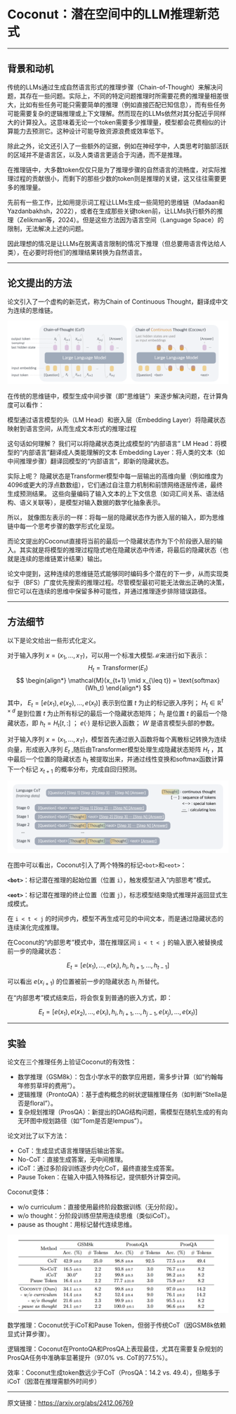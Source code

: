 # Coconut：潜在空间中的LLM推理新范式

---

## 背景和动机

传统的LLMs通过生成自然语言形式的推理步骤（Chain-of-Thought）来解决问题，其存在一些问题。实际上，不同的特定问题推理时所需要花费的推理量相差很大，比如有些任务可能只需要简单的推理（例如直接匹配已知信息），而有些任务可能需要复杂的逻辑推理或上下文理解。然而现在的LLMs依然对其分配近乎同样大的计算投入。这意味着无论一个token需要多少推理量，模型都会花费相似的计算能力去预测它。这种设计可能导致资源浪费或效率低下。

除此之外，论文还引入了一些额外的证据，例如在神经学中，人类思考时脑部活跃的区域并不是语言区，以及人类语言更适合于沟通，而不是推理。

在推理链中，大多数token仅仅只是为了推理步骤的自然语言的流畅度，对实际推理过程的贡献很小，而剩下的那些少数的token则是推理的关键，这又往往需要更多的推理量。

先前有一些工作，比如用提示词工程让LLMs生成一些简短的思维链（Madaan和Yazdanbakhsh，2022），或者在生成那些关键token前，让LLMs执行额外的推理（Zelikman等，2024）。但是这些方法因为语言空间（Language Space）的限制，无法解决上述的问题。

因此理想的情况是让LLMs在脱离语言限制的情况下推理（但总要用语言传达给人类），在必要时将他们的推理结果转换为自然语言。

---

## 论文提出的方法

论文引入了一个虚构的新范式，称为Chain of Continuous Thought，翻译成中文为连续的思维链。

![alt text](image.png)

在传统的思维链中，模型生成中间步骤（即“思维链”）来逐步解决问题，在计算角度可以看作：

模型通过语言模型的头（LM Head）和嵌入层（Embedding Layer）将隐藏状态映射到语言空间，从而生成文本形式的推理过程

这句话如何理解？
我们可以将隐藏状态类比成模型的“内部语言”
LM Head：将模型的“内部语言”翻译成人类能理解的文本
Embedding Layer：将人类的文本（如中间推理步骤）翻译回模型的“内部语言”，即新的隐藏状态。
    
实际上呢？
隐藏状态是Transformer模型中每一层输出的高维向量（例如维度为4096或更大的浮点数数组），它们通过自注意力机制和前馈网络逐层传递，最终生成预测结果。
这些向量编码了输入文本的上下文信息（如词汇间关系、语法结构、语义关联等），是模型对输入数据的数学化抽象表示。
    
所以，
就像图左表示的一样：将每一层的隐藏状态作为嵌入层的输入，即为思维链中每一个思考步骤的数学形式化呈现。

而论文提出的Coconut直接将当前的最后一个隐藏状态作为下个阶段嵌入层的输入。其实就是将模型的推理过程隐式地在隐藏状态中传递，将最后的隐藏状态（也就是连续的思维链累计结果）输出。

论文中提到，这种连续的思维链范式能够同时编码多个潜在的下一步，从而实现类似于（BFS）广度优先搜索的推理过程。尽管模型最初可能无法做出正确的决策，但它可以在连续的思维中保留多种可能性，并通过推理逐步排除错误路径。

---

## 方法细节

以下是论文给出一些形式化定义。
 
 
对于输入序列 $x=(x_1,\dots,x_T)$，可以用一个标准大模型$\mathcal{M}$来进行如下表示：
$$
 H_t = \text{Transformer}(E_t)
$$
$$
\begin{align*}
\mathcal{M}(x_{t+1} \mid x_{\leq t}) = \text{softmax}(Wh_t)
\end{align*}
$$

其中， $E_t = [e(x_1), e(x_2), \dots, e(x_t)]$  表示到位置  $t$  为止的标记嵌入序列； $H_t \in \mathbb{R}^{t \times d}$  是到位置  $t$  为止所有标记的最后一个隐藏状态矩阵； $h_t$  是位置  $t$  的最后一个隐藏状态，即  $h_t = H_t[t, :]$ ； $e(·)$  是标记嵌入函数； $W$  是语言模型头部的参数。

对于输入序列 $x=(x_1,\dots,x_T)$，模型首先通过嵌入函数将每个离散标记转换为连续向量，形成嵌入序列 $E_t$ ,随后由Transformer模型处理生成隐藏状态矩阵 $H_t$ ，其中最后一个位置的隐藏状态 $h_t$ 被提取出来，并通过线性变换和softmax函数计算下一个标记 $x_{t+1}$ 的概率分布，完成自回归预测。

![alt text](image-1.png)

在图中可以看出，Coconut引入了两个特殊的标记`<bot>`和`<eot>`：

**`<bot>`**：标记潜在推理的起始位置（位置 `i`），触发模型进入“内部思考”模式。

**`<eot>`**：标记潜在推理的终止位置（位置 `j`），标志模型结束隐式推理并返回显式生成模式。

在 `i < t < j` 的时间步内，模型不再生成可见的中间文本，而是通过隐藏状态的连续演化完成推理。

在Coconut的“内部思考”模式中，潜在推理区间 `i < t < j` 的输入嵌入被替换成前一步的隐藏状态：

$$
E_t=[e(x_1),…,e(x_i),h_i,h_{i+1},\dots,h_{t−1}]
$$

可以看出 $e(x_{i+1})$ 的位置被前一步的隐藏状态 $h_{i}$ 所替代。

在“内部思考”模式结束后，将会恢复到普通的嵌入方式，即：

$$
E_t = [e(x_1), e(x_2), \dots, e(x_i), h_i, h_{i+1}, \dots, h_{j−1}, e(x_j), \dots, e(x_t)]
$$

---

## 实验

论文在三个推理任务上验证Coconut的有效性：

- 数学推理（GSM8k）：包含小学水平的数学应用题，需多步计算（如“约翰每年修剪草坪的费用”）。
- 逻辑推理（ProntoQA）：基于虚构概念的树状逻辑推理任务（如判断“Stella是否是floral”）。
- 复杂规划推理（ProsQA）：新提出的DAG结构问题，需模型在随机生成的有向无环图中规划路径（如“Tom是否是lempus”）。

论文对比了以下方法：

- CoT：生成显式语言推理链后输出答案。
- No-CoT：直接生成答案，无中间推理。
- iCoT：通过多阶段训练逐步内化CoT，最终直接生成答案。
- Pause Token：在输入中插入特殊<pause>标记，提供额外计算空间。

Coconut变体：
- w/o curriculum：直接使用最终阶段数据训练（无分阶段）。
- w/o thought：分阶段训练但禁用连续思维（类似iCoT）。
- pause as thought：用<pause>标记替代连续思维。

![alt text](image-2.png)

数学推理：Coconut优于iCoT和Pause Token，但弱于传统CoT（因GSM8k依赖显式计算步骤）。

逻辑推理：Coconut在ProntoQA和ProsQA上表现最佳，尤其在需要复杂规划的ProsQA任务中准确率显著提升（97.0% vs. CoT的77.5%）。

效率：Coconut生成token数远少于CoT（ProsQA：14.2 vs. 49.4），但略多于iCoT（因潜在推理需额外时间步）

---
原文链接：https://arxiv.org/abs/2412.06769